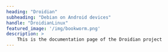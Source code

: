 ```yaml
---
heading: "Droidian"
subheading: "Debian on Android devices"
handle: "DroidianLinux"
featured_image: '/img/bookworm.png'
description: >
    This is the documentation page of the Droidian project
---
```

